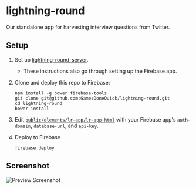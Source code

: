 # lightning-round
Our standalone app for harvesting interview questions from Twitter.

## Setup
1. Set up [lightning-round-server](https://github.com/GamesDoneQuick/lightning-round-server).
	- These instructions also go through setting up the Firebase app.
2. Clone and deploy this repo to Firebase:
  
	```
	npm install -g bower firebase-tools
	git clone git@github.com:GamesDoneQuick/lightning-round.git
	cd lightning-round
	bower install
	```
3. Edit [`public/elements/lr-app/lr-app.html`](https://github.com/GamesDoneQuick/lightning-round/blob/master/public/elements/lr-app/lr-app.html#L20-L25)
with your Firebase app's `auth-domain`, `database-url`, and `api-key`.
4. Deploy to Firebase

	```
	firebase deploy
	```

## Screenshot
![Preview Screenshot](https://i.imgur.com/9bNR49G.png)
